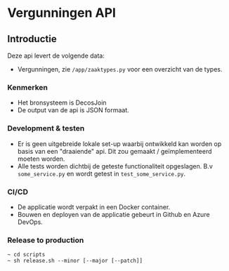 Vergunningen API
=========

## Introductie

Deze api levert de volgende data:

- Vergunningen, zie `/app/zaaktypes.py` voor een overzicht van de types.

### Kenmerken
- Het bronsysteem is DecosJoin
- De output van de api is JSON formaat.

### Development & testen
- Er is geen uitgebreide lokale set-up waarbij ontwikkeld kan worden op basis van een "draaiende" api. Dit zou gemaakt / geïmplementeerd moeten worden.
- Alle tests worden dichtbij de geteste functionaliteit opgeslagen. B.v `some_service.py` en wordt getest in `test_some_service.py`.

### CI/CD
- De applicatie wordt verpakt in een Docker container.
- Bouwen en deployen van de applicatie gebeurt in Github en Azure DevOps.

### Release to production
```
~ cd scripts
~ sh release.sh --minor [--major [--patch]]
```